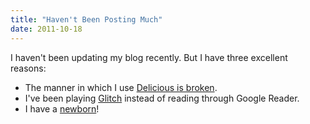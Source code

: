 ```yaml
---
title: "Haven't Been Posting Much"
date: 2011-10-18
---
```

<div xmlns="http://www.w3.org/1999/xhtml"><div>
  I haven't been updating my blog recently. But I have three excellent reasons:
  <ul><li>The manner in which I use <a href="http://www.zdnet.com/blog/violetblue/avos-delicious-disaster-lessons-from-a-complete-failure/705">Delicious is broken</a>.
    </li><li>I've been playing <a href="http://www.glitch.com/">Glitch</a> instead of reading through Google Reader.
    </li><li>I have a <a href="http://deletethis.net/dave/?q=alex&amp;link=off&amp;blog=off">newborn</a>!
    </li></ul><div class="blogger-post-footer"><img width="1" height="1" src="https://blogger.googleusercontent.com/tracker/1670048653123050463-8415347365327737430?l=davescoolblog.blogspot.com" alt="" /></div></div></div>
